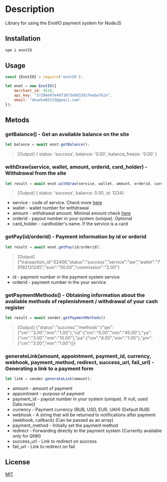 # Description

Library for using the EnotIO payment system for NodeJS

## Installation

```bash
npm i enotIO
```

## Usage

```javascript
const {EnotIO} = require('enotIO');

let enot = new EnotIO({
    merchant_id: 4519,
    api_key: "37296e97e4971073e9d3392feeba762a",
    email: "deadim03123@gmail.com"
});
```

## Metods

### getBalance() - Get an available balance on the site
```javascript
let balance = await enot.getBalance();
```
> [Output] { status: 'success', balance: '0.00', balance_freeze: '0.00' }

### withDraw(service, wallet, amount, orderid, card_holder) - Withdrawal from the site
```javascript
let result = await enot.withDraw(service, wallet, amount, orderid, card_holder);
```
> [Output] { status: 'success', balance: 0.00, id: 1234}

- service - code of service. Check more [here](https://enot.io/en/knowledge/payment-methods-codes)
- wallet - wallet number for withdrawal
- amount - withdrawal amount. Minimal amount check [here](https://enot.io/en/knowledge/payoff#payoff_service)
- orderid - payout number in your system (unique). Optional
- card_holder - сardholder's name. If the service is a card

### getPay(id/orderid) - Payment information by id or orderid
```javascript
let result = await enot.getPay(id/orderid);
```
> [Output] {"transaction_id":52406,"status":"success","service":"qw","wallet":"79192131245","sum":"50.00","commission":"2.00"}
- id - payment number in the payment system service
- orderid - payment number in the your service
### getPaymentMethods() - Obtaining information about the available methods of replenishment / withdrawal of your cash register
```javascript
let result = await sender.getPaymentMethods()
```
>[Output] {"status":"success","methods":{"qw":{"cm":"3.00","min":"1.00"},"cd":{"cm":"6.00","min":"45.00"},"ya":{"cm":"3.00","min":"10.00"},"pa":{"cm":"4.00","min":"1.00"},"pm":{"cm":"3.00","min":"1.00"}}}

### generateLink(amount, appointment, payment_id, currency,  webhook, payment_method, redirect, success_url, fail_url) - Generating a link to a payment form
```javascript
let link = sender.generateLink(amount);
```
- amount - amount of payment
- appointment - purpose of payment
- payment_id - payout number in your system (unique). If null, used Date.now()
- currency - Payment currency (RUB, USD, EUR, UAH) (Default RUB)
- webhook - A string that will be returned to notifications after payment (webhook, callback) (Can be passed as an array)
- payment_method - Initially set the payment method
- redirect - Forwarding directly to the payment system (Currently available only for QIWI)
- success_url - Link to redirect on success 
- fail_url - Link to redirect on fail

## License
[MIT](https://choosealicense.com/licenses/mit/)
